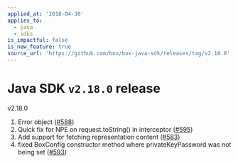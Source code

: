 ```yaml
---
applied_at: '2018-04-30'
applies_to:
  - java
  - sdks
is_impactful: false
is_new_feature: true
source_url: 'https://github.com/box/box-java-sdk/releases/tag/v2.18.0'
---
```


# Java SDK `v2.18.0` release

v2.18.0
1. Error object ([#588](https://github.com/box/box-java-sdk/pull/588))
2. Quick fix for NPE on request.toString() in interceptor ([#595](https://github.com/box/box-java-sdk/pull/595))
3. Add support for fetching representation content ([#583](https://github.com/box/box-java-sdk/pull/583))
4. fixed BoxConfig constructor method where privateKeyPassword was not being set ([#593](https://github.com/box/box-java-sdk/pull/593))
